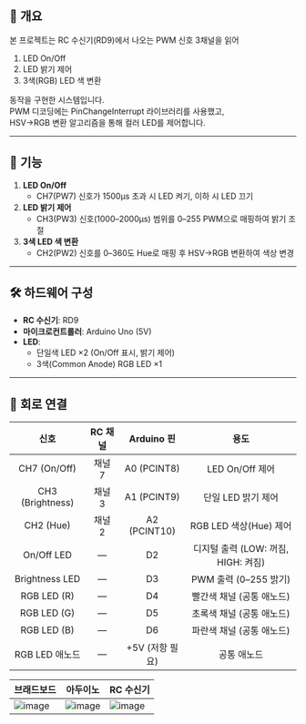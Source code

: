 ## 📌 개요

본 프로젝트는 RC 수신기(RD9)에서 나오는 PWM 신호 3채널을 읽어  
1. LED On/Off  
2. LED 밝기 제어  
3. 3색(RGB) LED 색 변환  

동작을 구현한 시스템입니다.  
PWM 디코딩에는 PinChangeInterrupt 라이브러리를 사용했고,  
HSV→RGB 변환 알고리즘을 통해 컬러 LED를 제어합니다.

---

## 🎯 기능

1. **LED On/Off**  
   - CH7(PW7) 신호가 1500µs 초과 시 LED 켜기, 이하 시 LED 끄기  
2. **LED 밝기 제어**  
   - CH3(PW3) 신호(1000–2000µs) 범위를 0–255 PWM으로 매핑하여 밝기 조절  
3. **3색 LED 색 변환**  
   - CH2(PW2) 신호를 0–360도 Hue로 매핑 후 HSV→RGB 변환하여 색상 변경  

---

## 🛠️ 하드웨어 구성

- **RC 수신기**: RD9  
- **마이크로컨트롤러**: Arduino Uno (5V)  
- **LED**:  
  - 단일색 LED ×2 (On/Off 표시, 밝기 제어)  
  - 3색(Common Anode) RGB LED ×1  

---

## 🔌 회로 연결

| 신호          | RC 채널  | Arduino 핀      | 용도                         |
|:-------------:|:--------:|:---------------:|:----------------------------:|
| CH7 (On/Off)  | 채널 7   | A0 (PCINT8)     | LED On/Off 제어              |
| CH3 (Brightness)| 채널 3 | A1 (PCINT9)     | 단일 LED 밝기 제어           |
| CH2 (Hue)     | 채널 2   | A2 (PCINT10)    | RGB LED 색상(Hue) 제어       |
| On/Off LED    | —        | D2              | 디지털 출력 (LOW: 꺼짐, HIGH: 켜짐) |
| Brightness LED| —        | D3              | PWM 출력 (0–255 밝기)        |
| RGB LED (R)   | —        | D4              | 빨간색 채널 (공통 애노드)    |
| RGB LED (G)   | —        | D5              | 초록색 채널 (공통 애노드)    |
| RGB LED (B)   | —        | D6              | 파란색 채널 (공통 애노드)    |
| RGB LED 애노드| —        | +5V (저항 필요)| 공통 애노드                   |

|브래드보드|아두이노|RC 수신기|
|----|-----|-----|
|![image](https://github.com/user-attachments/assets/94c9c796-a4e7-4069-9125-3d08ad278159)|![image](https://github.com/user-attachments/assets/3279b4a1-366e-4aa2-8a5c-f13332e573f5)|![image](https://github.com/user-attachments/assets/e6908f15-a8ca-4ddd-bd72-b2f27ca07f93)|


